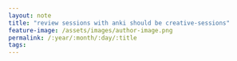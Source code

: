 ```yaml
---
layout: note
title: "review sessions with anki should be creative-sessions"
feature-image: /assets/images/author-image.png
permalink: /:year/:month/:day/:title
tags:
---
```

